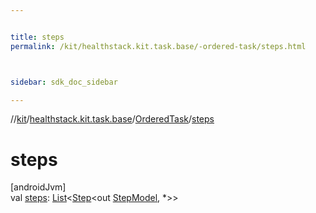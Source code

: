 ```yaml
---


title: steps
permalink: /kit/healthstack.kit.task.base/-ordered-task/steps.html



sidebar: sdk_doc_sidebar

---
```



//[kit](/kit.html)/[healthstack.kit.task.base](../index.html)/[OrderedTask](index.html)/[steps](steps.html)



# steps



[androidJvm]\
val [steps](steps.html): [List](https://kotlinlang.org/api/latest/jvm/stdlib/kotlin.collections/-list/index.html)&lt;[Step](../-step/index.html)&lt;out [StepModel](../-step-model/index.html), *&gt;&gt;






